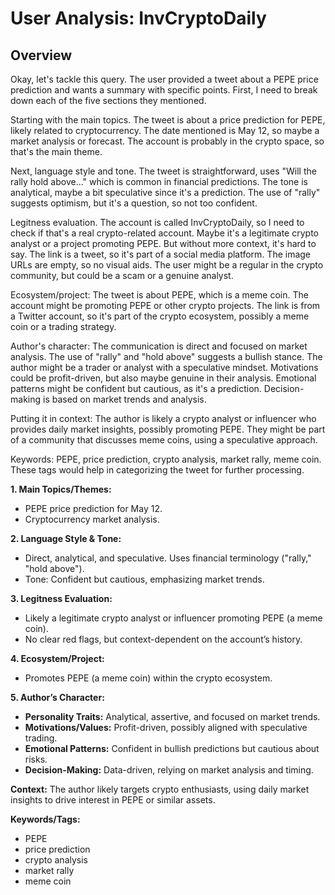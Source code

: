 # User Analysis: InvCryptoDaily

## Overview

<think>
Okay, let's tackle this query. The user provided a tweet about a PEPE price prediction and wants a summary with specific points. First, I need to break down each of the five sections they mentioned.

Starting with the main topics. The tweet is about a price prediction for PEPE, likely related to cryptocurrency. The date mentioned is May 12, so maybe a market analysis or forecast. The account is probably in the crypto space, so that's the main theme.

Next, language style and tone. The tweet is straightforward, uses "Will the rally hold above..." which is common in financial predictions. The tone is analytical, maybe a bit speculative since it's a prediction. The use of "rally" suggests optimism, but it's a question, so not too confident.

Legitness evaluation. The account is called InvCryptoDaily, so I need to check if that's a real crypto-related account. Maybe it's a legitimate crypto analyst or a project promoting PEPE. But without more context, it's hard to say. The link is a tweet, so it's part of a social media platform. The image URLs are empty, so no visual aids. The user might be a regular in the crypto community, but could be a scam or a genuine analyst.

Ecosystem/project: The tweet is about PEPE, which is a meme coin. The account might be promoting PEPE or other crypto projects. The link is from a Twitter account, so it's part of the crypto ecosystem, possibly a meme coin or a trading strategy.

Author's character: The communication is direct and focused on market analysis. The use of "rally" and "hold above" suggests a bullish stance. The author might be a trader or analyst with a speculative mindset. Motivations could be profit-driven, but also maybe genuine in their analysis. Emotional patterns might be confident but cautious, as it's a prediction. Decision-making is based on market trends and analysis.

Putting it in context: The author is likely a crypto analyst or influencer who provides daily market insights, possibly promoting PEPE. They might be part of a community that discusses meme coins, using a speculative approach.

Keywords: PEPE, price prediction, crypto analysis, market rally, meme coin. These tags would help in categorizing the tweet for further processing.
</think>

**1. Main Topics/Themes:**  
- PEPE price prediction for May 12.  
- Cryptocurrency market analysis.  

**2. Language Style & Tone:**  
- Direct, analytical, and speculative. Uses financial terminology ("rally," "hold above").  
- Tone: Confident but cautious, emphasizing market trends.  

**3. Legitness Evaluation:**  
- Likely a legitimate crypto analyst or influencer promoting PEPE (a meme coin).  
- No clear red flags, but context-dependent on the account’s history.  

**4. Ecosystem/Project:**  
- Promotes PEPE (a meme coin) within the crypto ecosystem.  

**5. Author’s Character:**  
- **Personality Traits:** Analytical, assertive, and focused on market trends.  
- **Motivations/Values:** Profit-driven, possibly aligned with speculative trading.  
- **Emotional Patterns:** Confident in bullish predictions but cautious about risks.  
- **Decision-Making:** Data-driven, relying on market analysis and timing.  

**Context:** The author likely targets crypto enthusiasts, using daily market insights to drive interest in PEPE or similar assets.  

**Keywords/Tags:**  
- PEPE  
- price prediction  
- crypto analysis  
- market rally  
- meme coin